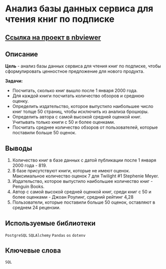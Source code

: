 # Анализ базы данных сервиса для чтения книг по подписке

## [Ссылка на проект в nbviewer](https://nbviewer.org/github/KSingular/yp_da_projects/blob/fb32fef3b155593d2b2f6a667da907cdde7f9ede/set_14_final_SQL/set_14_final_SQL.ipynb)

## Описание
**Цель** - анализ базы данных сервиса для чтения книг по подписке, чтобы сформулировать ценностное предложение для нового продукта.

**Задачи:**
* Посчитать, сколько книг вышло после 1 января 2000 года.
* Для каждой книги посчитать количество обзоров и среднюю оценку.
* Определить издательство, которое выпустило наибольшее число книг толще 50 страниц, чтобы исключить из анализа брошюры.
* Определить автора с самой высокой средней оценкой книг. Учитывать только книги с 50 и более оценками.
* Посчитать среднее количество обзоров от пользователей, которые поставили больше 50 оценок.

## Выводы 
1. Количество книг в базе данных с датой публикации после 1 января 2000 года - 819.  
2. В базе присутствуют книги, которые не имеют оценок. Максимальное количество оценок 7 для Twilight #1 Stephenie Meyer. 
3. Издательство, которое выпустило наибольшее количество книг - Penguin Books.
4. Автор с самой высокой средней оценкой книг, среди книг с 50 и более оценками - Джоан Роулинг, средний рейтинг 4,28
5. Пользователи, которые поставили больше 50 оценок, оставляют в среднем 24 рецензии.

## Используемые библиотеки
`PostgreSQL` `SQLAlchemy` `Pandas` `os` `dotenv`

## Ключевые слова
`SQL` 